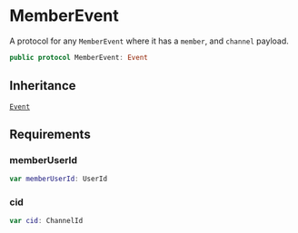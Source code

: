 # MemberEvent

A protocol for any `MemberEvent` where it has a `member`, and `channel` payload.

``` swift
public protocol MemberEvent: Event 
```

## Inheritance

[`Event`](/Event)

## Requirements

### memberUserId

``` swift
var memberUserId: UserId 
```

### cid

``` swift
var cid: ChannelId 
```

